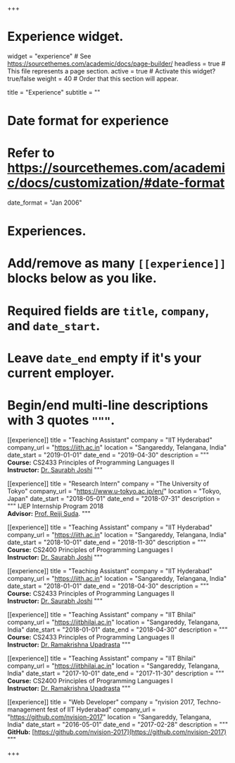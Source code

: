 +++
# Experience widget.
widget = "experience"  # See https://sourcethemes.com/academic/docs/page-builder/
headless = true  # This file represents a page section.
active = true  # Activate this widget? true/false
weight = 40  # Order that this section will appear.

title = "Experience"
subtitle = ""

# Date format for experience
#   Refer to https://sourcethemes.com/academic/docs/customization/#date-format
date_format = "Jan 2006"

# Experiences.
#   Add/remove as many `[[experience]]` blocks below as you like.
#   Required fields are `title`, `company`, and `date_start`.
#   Leave `date_end` empty if it's your current employer.
#   Begin/end multi-line descriptions with 3 quotes `"""`.
[[experience]]
  title = "Teaching Assistant"
  company = "IIT Hyderabad"
  company_url = "https://iith.ac.in"
  location = "Sangareddy, Telangana, India"
  date_start = "2019-01-01"
  date_end = "2019-04-30"
  description = """
  **Course:** CS2433 Principles of Programming Languages II<br>
  **Instructor:** [Dr. Saurabh Joshi](https://sbjoshi.github.io/)
  """

[[experience]]
  title = "Research Intern"
  company = "The University of Tokyo"
  company_url = "https://www.u-tokyo.ac.jp/en/"
  location = "Tokyo, Japan"
  date_start = "2018-05-01"
  date_end = "2018-07-31"
  description = """
  IJEP Internship Program 2018<br>
  **Advisor:** [Prof. Reiji Suda](http://olab.is.s.u-tokyo.ac.jp/~reiji/).
  """

[[experience]]
  title = "Teaching Assistant"
  company = "IIT Hyderabad"
  company_url = "https://iith.ac.in"
  location = "Sangareddy, Telangana, India"
  date_start = "2018-10-01"
  date_end = "2018-11-30"
  description = """
  **Course:** CS2400 Principles of Programming Languages I<br>
  **Instructor:** [Dr. Saurabh Joshi](https://sbjoshi.github.io/)
  """

[[experience]]
  title = "Teaching Assistant"
  company = "IIT Hyderabad"
  company_url = "https://iith.ac.in"
  location = "Sangareddy, Telangana, India"
  date_start = "2018-01-01"
  date_end = "2018-04-30"
  description = """
  **Course:** CS2433 Principles of Programming Languages II<br>
  **Instructor:** [Dr. Saurabh Joshi](https://sbjoshi.github.io/)
  """

[[experience]]
  title = "Teaching Assistant"
  company = "IIT Bhilai"
  company_url = "https://iitbhilai.ac.in"
  location = "Sangareddy, Telangana, India"
  date_start = "2018-01-01"
  date_end = "2018-04-30"
  description = """
  **Course:** CS2433 Principles of Programming Languages II<br>
  **Instructor:** [Dr. Ramakrishna Upadrasta](https://www.iith.ac.in/~ramakrishna/)
  """

[[experience]]
  title = "Teaching Assistant"
  company = "IIT Bhilai"
  company_url = "https://iitbhilai.ac.in"
  location = "Sangareddy, Telangana, India"
  date_start = "2017-10-01"
  date_end = "2017-11-30"
  description = """
  **Course:** CS2400 Principles of Programming Languages I<br>
  **Instructor:** [Dr. Ramakrishna Upadrasta](https://www.iith.ac.in/~ramakrishna/)
  """

[[experience]]
  title = "Web Developer"
  company = "&eta;vision 2017, Techno-management fest of IIT Hyderabad"
  company_url = "https://github.com/nvision-2017"
  location = "Sangareddy, Telangana, India"
  date_start = "2016-05-01"
  date_end = "2017-02-28"
  description = """
  **GitHub:** [https://github.com/nvision-2017](https://github.com/nvision-2017)
  """

+++
